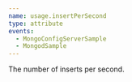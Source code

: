 ```yaml
---
name: usage.insertPerSecond
type: attribute
events:
  - MongoConfigServerSample
  - MongodSample
---
```


The number of inserts per second.